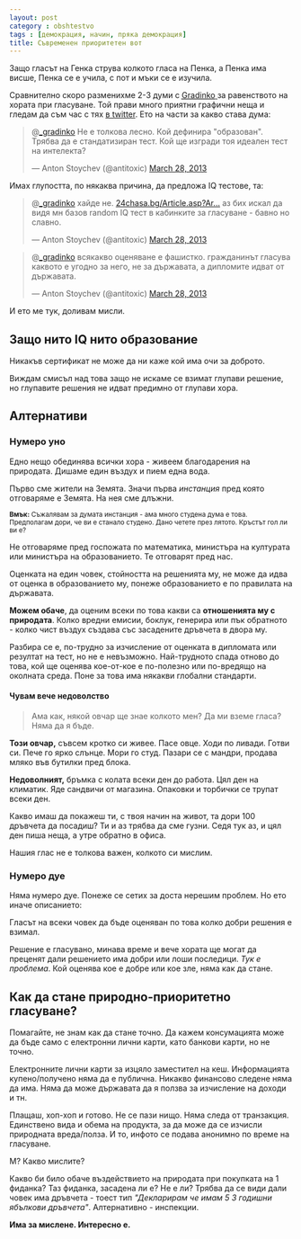 ```yaml
---
layout: post
category : obshtestvo
tags : [демокрация, начин, пряка демокрация]
title: Съвременен приоритетен вот
---
```


Защо гласът на Генка струва колкото гласа на Пенка, а Пенка има висше, Пенка се е учила, с пот и мъки се е изучила.

Сравнително скоро разменихме 2-3 думи с [<abbr title="Динко Господинов">Gradinko</abbr> ](http://gradinko.com/) за равенството на хората при гласуване. Той прави много приятни графични неща и гледам да съм час с тях [в twitter](https://twitter.com/_gradinko). Ето на части за какво става дума:

<blockquote class="twitter-tweet"><p>@<a href="https://twitter.com/_gradinko">_gradinko</a> Не е толкова лесно. Кой дефинира "образован". Трябва да е стандатизиран тест. Кой ще изгради тоя идеален тест на интелекта?</p>&mdash; Anton Stoychev (@antitoxic) <a href="https://twitter.com/antitoxic/status/317274998563823619">March 28, 2013</a></blockquote>

Имах глупостта, по някаква причина, да предложа IQ тестове, та:

<blockquote class="twitter-tweet"><p>@<a href="https://twitter.com/_gradinko">_gradinko</a> хайде не. <a href="http://t.co/ZSjnjDihbH" title="http://www.24chasa.bg/Article.asp?ArticleId=825078">24chasa.bg/Article.asp?Ar…</a> аз бих искал да видя мн базов random IQ тест в кабинките за гласуване - бавно но славно.</p>&mdash; Anton Stoychev (@antitoxic) <a href="https://twitter.com/antitoxic/status/317281776714268673">March 28, 2013</a></blockquote>

<blockquote class="twitter-tweet">
<p>@<a href="https://twitter.com/_gradinko">_gradinko</a> всякакво оценяване е фашистко. гражданинът гласува каквото е угодно за него, не за държавата, а дипломите идват от държавата.
</p>&mdash; Anton Stoychev (@antitoxic) <a href="https://twitter.com/antitoxic/status/317309173153005568">March 28, 2013</a>
</blockquote>
<script async src="//platform.twitter.com/widgets.js" charset="utf-8"></script>

И ето ме тук, доливам мисли.

## Защо нито IQ нито образование

Никакъв сертификат не може да ни каже кой има очи за доброто.

Виждам смисъл над това защо не искаме се взимат глупави решение, но глупавите решения не идват предимно от глупави хора.

## Алтернативи

### Нумеро уно
Едно нещо обединява всички хора - живеем благодарения на природата. Дишаме един въздух и пием една вода.

Първо сме жители на Земята. Значи първа *инстанция* пред която отговаряме е Земята. На нея сме длъжни.

<small class="msg">**Вмък:** Съжалявам за думата инстанция - ама много студена дума е това. Предполагам дори, че ви е станало студено. Дано четете през лятото. Кръстът гол ли ви е?</small>

Не отговаряме пред госпожата по математика, министъра на културата или министъра на образованието. Те отговарят пред нас.

Оценката на един човек, стойността на решенията му, не може да идва от оценка в образованието му, понеже образованието е по правилата на държавата.

**Можем обаче**, да оценим всеки по това какви са **отношенията му с природата**. Колко вредни емисии, боклук, генерира или пък обратното - колко чист въздух създава със засадените дръвчета в двора му.

Разбира се е, по-трудно за изчисление от оценката в дипломата или резултат на тест, но не е невъзможно. Най-трудното спада отново до това, кой ще оценява кое-от-кое е по-полезно или по-вредящо на околната среда. Поне за това има някакви глобални стандарти.

#### Чувам вече недоволство
> Ама как, някой овчар ще знае колкото мен? Да ми вземе гласа? Няма да я бъде.

**Този овчар,** съвсем кротко си живее. Пасе овце. Ходи по ливади. Готви си. Пече го ярко слънце. Мори го студ. Пазари се с мандри, продава мляко във бутилки пред блока.

**Недоволният,** бръмка с колата всеки ден до работа. Цял ден на климатик. Яде сандвичи от магазина. Опаковки и торбички се трупат всеки ден.

Какво имаш да покажеш ти, с твоя начин на живот, та дори 100 дръвчета да посадиш? Ти и аз трябва да сме гузни. Седя тук аз, и цял ден пиша неща, а утре обратно в офиса.

Нашия глас не е толкова важен, колкото си мислим.

<del><h3>Нумеро дуе</h3></del>

Няма нумеро дуе. Понеже се сетих за доста нерешим проблем. Но ето иначе описанието:

Гласът на всеки човек да бъде оценяван по това колко добри решения е взимал.

Решение е гласувано, минава време и вече хората ще могат да преценят дали решението има добри или лоши последици. *Тук е проблема*. Кой оценява кое е добре или кое зле, няма как да стане.

## Как да стане природно-приоритетно гласуване?
Помагайте, не знам как да стане точно. Да кажем консумацията може да бъде само с електронни лични карти, като банкови карти, но не точно.

Електронните лични карти за изцяло заместител на кеш. Информацията купено/получено няма да е публична. Никакво финансово следене няма да има. Няма да може държавата да я ползва за изчисление на доходи и тн.

Плащаш, хоп-хоп и готово. Не се пази нищо. Няма следа от транзакция. Единствено вида и обема на продукта, за да може да се изчисли природната вреда/полза. И то, инфото се подава анонимно по време на гласуване.

М? Какво мислите?

Какво би било обаче въздействието на природата при покупката на 1 фиданка? Таз фиданка, засадена ли е? Не е ли? Трябва да се види дали човек има дръвчета - тоест тип *"Декларирам че имам 5 3 годишни ябълкови дръвчета"*. Алтернативно - инспекции.

**Има за мислене. Интересно е.**